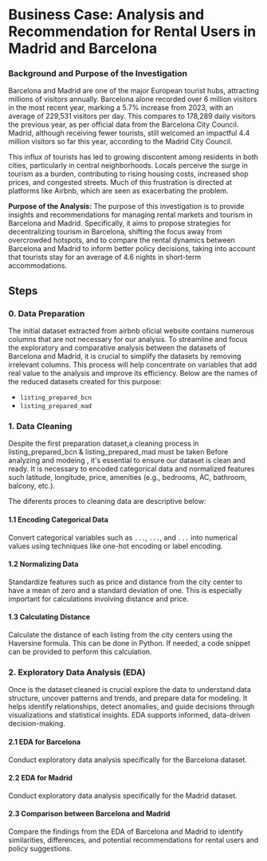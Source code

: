 # Business Case: Analysis and Recommendation for Rental Users in Madrid and Barcelona

### Background and Purpose of the Investigation

Barcelona and Madrid are one of the major European tourist hubs, attracting millions of visitors annually. Barcelona alone recorded over 6 million visitors in the most recent year, marking a 5.7% increase from 2023, with an average of 229,531 visitors per day. This compares to 178,289 daily visitors the previous year, as per official data from the Barcelona City Council. Madrid, although receiving fewer tourists, still welcomed an impactful 4.4 million visitors so far this year, according to the Madrid City Council.

This influx of tourists has led to growing discontent among residents in both cities, particularly in central neighborhoods. Locals perceive the surge in tourism as a burden, contributing to rising housing costs, increased shop prices, and congested streets. Much of this frustration is directed at platforms like Airbnb, which are seen as exacerbating the problem.


**Purpose of the Analysis:**
The purpose of this investigation is to provide insights and recommendations for managing rental markets and tourism in Barcelona and Madrid. Specifically, it aims to propose strategies for decentralizing tourism in Barcelona, shifting the focus away from overcrowded hotspots, and to compare the rental dynamics between Barcelona and Madrid to inform better policy decisions, taking into account that tourists stay for an average of 4.6 nights in short-term accommodations.

## Steps

### 0. Data Preparation
The initial dataset extracted from airbnb oficial website contains numerous columns that are not necessary for our analysis. To streamline and focus the exploratory and comparative analysis between the datasets of Barcelona and Madrid, it is crucial to simplify the datasets by removing irrelevant columns. This process will help concentrate on variables that add real value to the analysis and improve its efficiency. Below are the names of the reduced datasets created for this purpose:

- `listing_prepared_bcn`
- `listing_prepared_mad`

### 1. Data Cleaning
Despite the first preparation dataset,a cleaning process in listing_prepared_bcn & listing_prepared_mad must be taken Before analyzing and modeing , it's essential to ensure our dataset is clean and ready. It is necessary to encoded categorical data and normalized features such latitude, longitude, price, amenities (e.g., bedrooms, AC, bathroom, balcony, etc.).

The diferents proces to cleaning data are descriptive below:

#### 1.1 Encoding Categorical Data
Convert categorical variables such as `...`, `...`, and `...` into numerical values using techniques like one-hot encoding or label encoding.

#### 1.2 Normalizing Data
Standardize features such as price and distance from the city center to have a mean of zero and a standard deviation of one. This is especially important for calculations involving distance and price.

#### 1.3 Calculating Distance
Calculate the distance of each listing from the city centers using the Haversine formula. This can be done in Python. If needed, a code snippet can be provided to perform this calculation.



### 2. Exploratory Data Analysis (EDA)
Once is the dataset cleaned is crucial explore the data to understand data structure, uncover patterns and trends, and prepare data for modeling. It helps identify relationships, detect anomalies, and guide decisions through visualizations and statistical insights. EDA supports informed, data-driven decision-making.

#### 2.1 EDA for Barcelona
Conduct exploratory data analysis specifically for the Barcelona dataset.

#### 2.2 EDA for Madrid
Conduct exploratory data analysis specifically for the Madrid dataset.

#### 2.3 Comparison between Barcelona and Madrid
Compare the findings from the EDA of Barcelona and Madrid to identify similarities, differences, and potential recommendations for rental users and policy suggestions.



